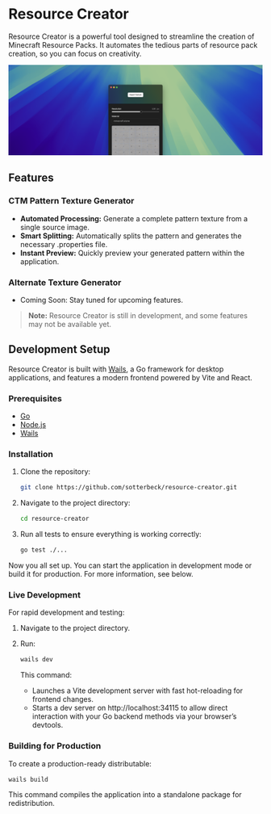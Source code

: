 # Resource Creator

Resource Creator is a powerful tool designed to streamline the creation of Minecraft Resource Packs. It automates the
tedious parts of resource pack creation, so you can focus on creativity.

![A screenshot of Resource Creator](docs/banner.png)

## Features

### CTM Pattern Texture Generator

- **Automated Processing:** Generate a complete pattern texture from a single source image.
- **Smart Splitting:** Automatically splits the pattern and generates the necessary .properties file.
- **Instant Preview:** Quickly preview your generated pattern within the application.

### Alternate Texture Generator

- Coming Soon: Stay tuned for upcoming features.

> **Note:** Resource Creator is still in development, and some features may not be available yet.

## Development Setup

Resource Creator is built with [Wails](https://wails.app), a Go framework for desktop applications, and features a
modern frontend powered by Vite and React.

### Prerequisites

- [Go](https://golang.org/dl/)
- [Node.js](https://nodejs.org/en/download/)
- [Wails](https://wails.io/docs/gettingstarted/installation)

### Installation

1. Clone the repository:
   ```bash
   git clone https://github.com/sotterbeck/resource-creator.git
   ```

2. Navigate to the project directory:
   ```bash
   cd resource-creator
   ```
3. Run all tests to ensure everything is working correctly:
   ```bash
   go test ./...
   ```

Now you all set up. You can start the application in development mode or build it for production. For more information,
see below.

### Live Development

For rapid development and testing:

1. Navigate to the project directory.
2. Run:

    ```bash
    wails dev
    ```
   This command:
    - Launches a Vite development server with fast hot-reloading for frontend changes.
    - Starts a dev server on http://localhost:34115 to allow direct interaction with your Go backend methods via your
      browser’s devtools.

### Building for Production

To create a production-ready distributable:

```bash
wails build
```

This command compiles the application into a standalone package for redistribution.